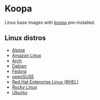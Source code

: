 # Koopa

Linux base images with [koopa][] pre-installed.

## Linux distros

- [Alpine][]
- [Amazon Linux][]
- [Arch][]
- [Debian][]
- [Fedora][]
- [openSUSE][]
- [Red Hat Enterprise Linux (RHEL)][rhel]
- [Rocky Linux][]
- [Ubuntu][]

[alpine]: https://alpinelinux.org/
[amazon linux]: https://aws.amazon.com/amazon-linux-2/
[arch]: https://www.archlinux.org/
[debian]: https://www.debian.org/
[fedora]: https://getfedora.org/
[koopa]: https://koopa.acidgenomics.com/
[opensuse]: https://www.opensuse.org/
[rhel]: https://www.redhat.com/en/technologies/linux-platforms/enterprise-linux
[rocky linux]: https://rockylinux.org/
[ubuntu]: https://www.ubuntu.com/
